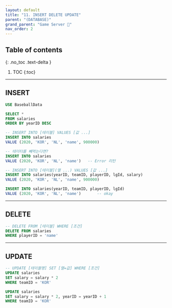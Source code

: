 ```yaml
---
layout: default
title: "11. INSERT DELETE UPDATE"
parent: "(DATABASE)"
grand_parent: "Game Server 👾"
nav_order: 2
---
```


## Table of contents
{: .no_toc .text-delta }

1. TOC
{:toc}

---

## INSERT

```sql
USE BaseballData

SELECT *
FROM salaries
ORDER BY yearID DESC

-- INSERT INTO [테이블] VALUES [값 ...]
INSERT INTO salaries
VALUE (2020, 'KOR', 'NL', 'name', 900000)

-- 테이터를 빼먹는다면?
INSERT INTO salaries
VALUE (2020, 'KOR', 'NL', 'name')   -- Error 리턴

-- INSERT INTO [테이블](열 ...) VALUES [값 ...]
INSERT INTO salaries(yearID, teamID, playerID, lgId, salary)
VALUE (2020, 'KOR', 'NL', 'name', 900000)

INSERT INTO salaries(yearID, teamID, playerID, lgId)
VALUE (2020, 'KOR', 'NL', 'name')       -- okay
```

---

## DELETE

```sql
-- DELETE FROM [테이블] WHERE [조건]
DELETE FROM salaries
WHERE playerID = 'name'
```

---

## UPDATE

```sql
-- UPDATE [테이블명] SET [열=값] WHERE [조건]
UPDATE salaries
SET salary = salary * 2
WHERE teamID = 'KOR'

UPDATE salaries
SET salary = salary * 2, yearID = yearID + 1
WHERE teamID = 'KOR'
```